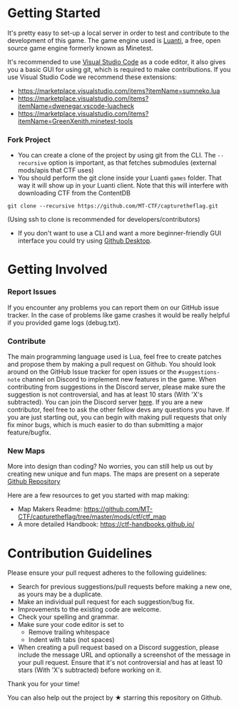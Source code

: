 # Getting Started

It's pretty easy to set-up a local server in order to test and contribute to the development of this game.
The game engine used is [Luanti](https://www.luanti.org/), a free, open source game engine formerly known as Minetest.

It's recommended to use [Visual Studio Code](https://code.visualstudio.com/download) as a code editor, it also gives you a basic GUI for using git, which is required to make contributions.
If you use Visual Studio Code we recommend these extensions:
- https://marketplace.visualstudio.com/items?itemName=sumneko.lua
- https://marketplace.visualstudio.com/items?itemName=dwenegar.vscode-luacheck
- https://marketplace.visualstudio.com/items?itemName=GreenXenith.minetest-tools

### Fork Project
- You can create a clone of the project by using git from the CLI. The `--recursive` option is important, as that fetches submodules (external mods/apis that CTF uses)
- You should perform the git clone inside your Luanti `games` folder. That way it will show up in your Luanti client. Note that this will interfere with downloading CTF from the ContentDB
```
git clone --recursive https://github.com/MT-CTF/capturetheflag.git
```
(Using ssh to clone is recommended for developers/contributors)

- If you don't want to use a CLI and want a more beginner-friendly GUI interface you could try using [Github Desktop](https://github.com/apps/desktop).

# Getting Involved
### Report Issues
If you encounter any problems you can report them on our GitHub issue tracker. In the case of problems like game crashes it would be really helpful if you provided game logs (debug.txt).

### Contribute
The main programming language used is Lua, feel free to create patches and propose them by making a pull request on Github. You should look around on the GitHub Issue tracker for open issues or the `#suggestions-note` channel on Discord to implement new features in the game. When contributing from suggestions in the Discord server, please make sure the suggestion is not controversial, and has at least 10 stars (With 'X's subtracted).
You can join the Discord server [here](https://discord.gg/vcZTRPX). If you are a new contributor, feel free to ask the other fellow devs any questions you have.
If you are just starting out, you can begin with making pull requests that only fix minor bugs, which is much easier to do than submitting a major feature/bugfix.

### New Maps
More into design than coding? No worries, you can still help us out by creating new unique and fun maps. The maps are present on a seperate [Github Repository](https://github.com/MT-CTF/maps/)

Here are a few resources to get you started with map making:
- Map Makers Readme: https://github.com/MT-CTF/capturetheflag/tree/master/mods/ctf/ctf_map
- A more detailed Handbook: https://ctf-handbooks.github.io/

# Contribution Guidelines
Please ensure your pull request adheres to the following guidelines:
* Search for previous suggestions/pull requests before making a new one, as yours may be a duplicate.
* Make an individual pull request for each suggestion/bug fix.
* Improvements to the existing code are welcome.
* Check your spelling and grammar.
* Make sure your code editor is set to
  * Remove trailing whitespace
  * Indent with tabs (not spaces)
* When creating a pull request based on a Discord suggestion, please include the message URL and optionally a screenshot of the message in your pull request. Ensure that it's not controversial and has at least 10 stars (With 'X's subtracted) before working on it.

Thank you for your time!

You can also help out the project by ★ starring this repository on Github.
